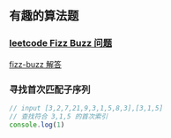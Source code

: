 ## 有趣的算法题

### [leetcode Fizz Buzz 问题](https://leetcode-cn.com/problems/fizz-buzz/)

[fizz-buzz 解答](./fizz-buzz.js)

### 寻找首次匹配子序列

```js
// input [3,2,7,21,9,3,1,5,8,3],[3,1,5]
// 查找符合 3,1,5 的首次索引
console.log(1)
```
